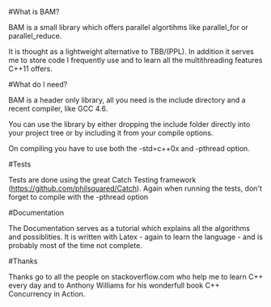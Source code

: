 #What is BAM?

BAM is a small library which offers parallel algortihms like parallel_for or parallel_reduce.

It is thought as a lightweight alternative to TBB/(PPL). In addition it serves me to store code I frequently use and to learn all the multithreading features C++11 offers.

#What do I need?

BAM is a header only library, all you need is the include directory and a recent compiler, like GCC 4.6.

You can use the library by either dropping the include folder directly into your project tree or by including it from your compile options.

On compiling you have to use both the -std=c++0x and -pthread option.

#Tests

Tests are done using the great Catch Testing framework (https://github.com/philsquared/Catch). Again when running the tests, don't forget to compile with the -pthread option

#Documentation

The Documentation serves as a tutorial which explains all the algorithms and possiblities. It is written with Latex - again to learn the language - and is probably most of the time not complete.

#Thanks

Thanks go to all the people on stackoverflow.com who help me to learn C++ every day and to Anthony Williams for his wonderfull book C++ Concurrency in Action.
